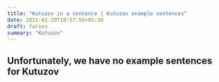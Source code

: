 ```yaml
---
title: "Kutuzov in a sentence | Kutuzov example sentences"
date: 2021-01-20T19:57:50+05:30
draft: falses
summary: "Kutuzov"
---
```

## Unfortunately, we have no example sentences for Kutuzov                 
